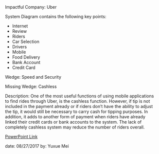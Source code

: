 Impactful Company: Uber

System Diagram contains the following key points:
 - Internet
 - Review
 - Riders
 - Car Selection
 - Drivers
 - Mobile
 - Food Delivery
 - Bank Account
 - Credit Card

Wedge: Speed and Security

Missing Wedge: Cashless

Description:
One of the most useful functions of using mobile applications to find rides through Uber, is the cashless function. However, if tip is not included in the payment already or if riders don’t have the ability to adjust the tip, it would still be necessary to carry cash for tipping purposes. In addition, it adds to another form of payment when riders have already linked their credit cards or bank accounts to the system. The lack of completely cashless system may reduce the number of riders overall.

[PowerPoint Link](ProductStudioHW1_ym434.pptx)

date: 08/27/2017
by: Yuxue Mei
